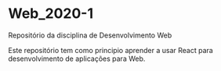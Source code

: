 # Web_2020-1
Repositório da disciplina de Desenvolvimento Web

Este repositório tem como principio aprender a usar React para desenvolvimento
de aplicações para Web.
